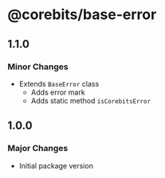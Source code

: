 # @corebits/base-error

## 1.1.0

### Minor Changes

- Extends `BaseError` class
    - Adds error mark
    - Adds static method `isCorebitsError`

## 1.0.0

### Major Changes

- Initial package version
